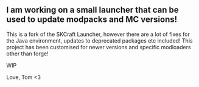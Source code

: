 ## I am working on a small launcher that can be used to update modpacks and MC versions!

This is a fork of the SKCraft Launcher, however there are a lot of fixes for the Java environment, updates to deprecated packages etc included! This project has been customised for newer versions and specific modloaders other than forge!

WIP

Love, Tom <3
